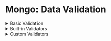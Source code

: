 # Mongo: Data Validation

<details>
  <summary>Basic Validation</summary>
    Validation is meaningful in mongoose (ORM) only, MongoDB doesn’t care or implement that.
  
##### We define name as required

```
const couseSchema = new mongoose.Schema({
  name: { type: String, required: true },
  author: String,
  tags: [String],
  date: { type: Date, default: Date.now },
  isPublished: Boolean,
});
```

##### If we don’t pass name in the payload, it throughs error

```
const createCourse = async () => {
  const course = new Course({
    author: "Kashif Hussain",
    tags: ["Javascript", "Angular"],
    isPublished: false,
  });

  try {
    await course.save();
  } catch (err) {
    console.log(err.message);
  }
};
```

<span style="color: red">Course validation failed: name: Path name is required.</span>

...

##### We can also validate with or without saving

```
const createCourse = async () => {
  const course = new Course({
    author: "Kashif Hussain",
    tags: ["Javascript", "Angular"],
    isPublished: false,
  });

  try {
    await course.validate();
    // await course.save();
  } catch (err) {
    console.log(err.message);
  }
};
```

</details>

<details>
  <summary>Built-in Validators</summary>

##### Conditionally validate a property e.g. <code>price</code> becomes required if <code>isPublished</code> is set to true

```
const couseSchema = new mongoose.Schema({
  name: { type: String, required: true },
  author: String,
  tags: [String],
  date: { type: Date, default: Date.now },
  isPublished: Boolean,
  price: {
    type: Number,
    required: function () {
      return this.isPublished;
    },
  },
});
```

Error: <span style="color: red">price: Path <code>price</code> is required., name: Path <code>name</code> is required</span>

> Note: the error message is simply a string.

...

##### To print out multiple messages for each error

```
const createCourse = async () => {
  const course = new Course({
    // name: "Node.js Basics",
    author: "Kashif Hussain",
    tags: null,
    isPublished: true,
    category: "web",
    price: 5,
  });

  try {
    await course.validate();
    // await course.save();
  } catch (err) {
    for (field in err.errors) {
      console.log(err.errors[field].message);
    }
  }
};
```

##### Following we have <code>minLength</code>, <code>maxLength</code>, <code>enum</code> and <code>match</code> validators on string and <code>min</code> <code>max</code> on number

```
const couseSchema = new mongoose.Schema({
  name: {
    type: String,
    required: true,
    minLength: 5,
    maxLength: 255,
    // match: /pattern/,
  },
  author: String,
  tags: [String],
  date: { type: Date, default: Date.now },
  isPublished: Boolean,
  category: {
    type: String,
    required: true,
    enum: ["web", "mobile", "network"],
		// lowercase: true,
		// uppercase: true,
		// trim: true,
  },
  price: {
    type: Number,
    min: 10,
    max: 200,
    required: function () {
      return this.isPublished;
    },
    get: v => Math.round(v),
    set: v => Math.round(v),
  },
});
```
</details>


<details>
  <summary>Custom Validators</summary>

##### Tag property has custom validation and error message
```
tags: {
    type: Array,
    validate: {
      validator: function (value) {
        return value?.length > 0;
      },
      message: "A course should have at least one tag.",
    },
  }
```

##### if we send tag as empty object or comment it out
```
const course = new Course({
    name: "Node.js Basics",
    author: "Kashif Hussain",
    tags: [],
    isPublished: true,
    category: "web",
    price: 10,
  });
```
<span style="color: red">Course validation failed: tags: A course should have at least one tag.</span>

...

##### even if we send null value we get same error as above because we have already taken care of nullish value in validator e.g. <span style="color: red">return value?.length > 0;</span>
```
const course = new Course({
    name: "Node.js Basics",
    author: "Kashif Hussain",
    tags: null,
    isPublished: true,
    category: "web",
    price: 10,
  });
```

##### Custom asynchronous validator example
```
tags: {
    type: Array,
    validate: {
      isAsync: true,
      validator: function (value, callback) {
        return new Promise((resolve, reject) => {
          setTimeout(() => {
            const result = value?.length > 0;
            resolve(result);
          }, 3000);
        });
      },
      message: "A course should have at least one tag.",
    },
  }
```
</details>
